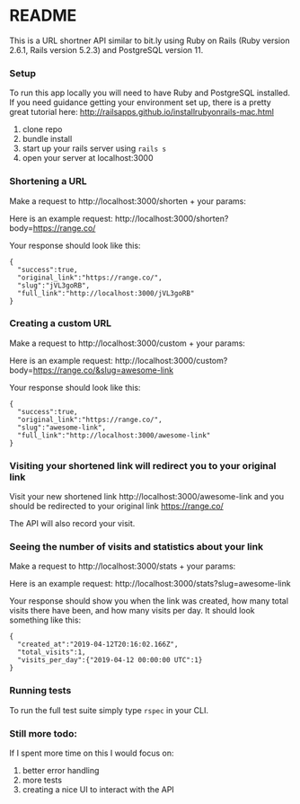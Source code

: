 # README

This is a URL shortner API similar to bit.ly using Ruby on Rails (Ruby version 2.6.1, Rails version 5.2.3) and PostgreSQL version 11.

### Setup

To run this app locally you will need to have Ruby and PostgreSQL installed. If you need guidance getting your environment set up, there is a pretty great tutorial here: http://railsapps.github.io/installrubyonrails-mac.html

1. clone repo
2. bundle install
3. start up your rails server using `rails s`
4. open your server at localhost:3000

### Shortening a URL
Make a request to http://localhost:3000/shorten + your params:

Here is an example request: http://localhost:3000/shorten?body=https://range.co/

Your response should look like this: 
```
{ 
  "success":true,
  "original_link":"https://range.co/",
  "slug":"jVL3goRB",
  "full_link":"http://localhost:3000/jVL3goRB"
}
```

### Creating a custom URL
Make a request to http://localhost:3000/custom + your params:

Here is an example request: http://localhost:3000/custom?body=https://range.co/&slug=awesome-link

Your response should look like this:
```
{
  "success":true,
  "original_link":"https://range.co/",
  "slug":"awesome-link",
  "full_link":"http://localhost:3000/awesome-link"
}
```

### Visiting your shortened link will redirect you to your original link
Visit your new shortened link http://localhost:3000/awesome-link and you should be redirected to your original link https://range.co/

The API will also record your visit.

### Seeing the number of visits and statistics about your link
Make a request to http://localhost:3000/stats + your params:

Here is an example request: http://localhost:3000/stats?slug=awesome-link

Your response should show you when the link was created, how many total visits there have been, and how many visits per day. It should look something like this:
```
{
  "created_at":"2019-04-12T20:16:02.166Z",
  "total_visits":1,
  "visits_per_day":{"2019-04-12 00:00:00 UTC":1}
}
```

### Running tests

To run the full test suite simply type `rspec` in your CLI.

### Still more todo:
If I spent more time on this I would focus on:
1. better error handling
2. more tests
3. creating a nice UI to interact with the API
